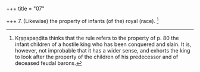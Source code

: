 +++
title = "07"

+++
7. (Likewise) the property of infants (of the) royal (race). [^6] 


[^6]:  Kṛṣṇapaṇḍita thinks that the rule refers to the property of p. 80 the infant children of a hostile king who has been conquered and slain. It is, however, not improbable that it has a wider sense, and exhorts the king to look after the property of the children of his predecessor and of deceased feudal barons.
